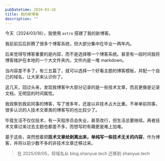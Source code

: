 ```yaml
---
pubDatetime: 2024-03-18
title: 我的新博客
description: ""
---
```


今天（2024/03/18），我使用 `astro` 搭建了我的新博客。

我前前后后折腾了很多个博客系统，但大部分集中在毕业一两年内。

后来觉得写博客重要的是内容，而不是选择哪一个博客系统。甚至有一段时间我将博客维护在本地的一个大文件夹内，文件内是一堆 markdown。

当内容差不多了，有三五篇了，就可以选择一个好看主题的博客模板，并配一个自己的域名，让大家来认识你了。

这几天，回过头来，发现我博客中大部分记录的是一些技术文章，而且更像是记录文档，无明显的时间属性。

我观察到我前同事的博客，写了很多年，还是以非技术占大比重。不单单前同事，很多认识的人技术文章类的博客写的也比较少了。

毕竟生活不仅仅技术，有一天程序员会失业，甚至改行，但生活总要继续。再者技术文章过来过去主题也都差不多，而想写的有趣更是难上加难。

基于这些，突然想着把**技术文章给剥离出来，单纯写一些技术无关的内容**，作为博客，并将以前少数不多的非技术文章迁移过来。

> 在 2025/09/05，将域名从 blog.shanyue.tech 迁移到 shanyue.tech
